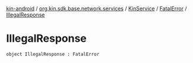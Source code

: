 [kin-android](../../../index.md) / [org.kin.sdk.base.network.services](../../index.md) / [KinService](../index.md) / [FatalError](index.md) / [IllegalResponse](./-illegal-response.md)

# IllegalResponse

`object IllegalResponse : FatalError`